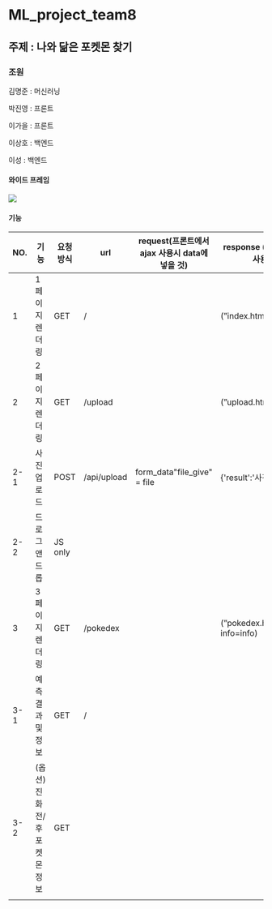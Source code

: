 # ML_project_team8
## 주제 : 나와 닮은 포켓몬 찾기

### 조원

김명준 : 머신러닝

박진영 : 프론트

이가을 : 프론트

이상호 : 백엔드

이성 : 백엔드


#### 와이드 프레임
![](https://images.velog.io/images/grolar812/post/0ef78c6d-b79c-4693-8107-57fab6775dcf/image.png)

#### 기능 
| NO. | 기능 | 요청방식 | url | request(프론트에서 ajax 사용시 data에 넣을 것) | response (백엔드에서 jsonify 사용시 넣을것) | 비고 |
| --- | --- | --- | --- | --- | --- | --- |
| 1 | 1페이지 렌더링 | GET | / |  | (”index.html”) |  |
| 2 | 2페이지 렌더링 | GET | /upload |  | (”upload.html”) |  |
| 2-1 | 사진 업로드 | POST | /api/upload | form_data"file_give" = file | {'result':'사진 업로드 완료'} |  |
| 2-2 | 드로그앤드롭 | JS only |  |  |  |  |
| 3 | 3페이지 렌더링 | GET | /pokedex |  | (”pokedex.html”,result=result, info=info) |  |
| 3-1 | 예측 결과 및 정보 | GET | / |  |  |  |
| 3-2 | (옵션)진화전/후 포켓몬 정보 | GET |  |  |  |  |
|  |  |  |  |  |  |  |
